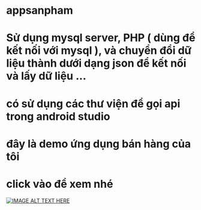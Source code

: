 # appsanpham
# Sử dụng mysql server, PHP ( dùng để kết nối với mysql ), và chuyển đổi dữ liệu thành dưới dạng json để kết nối và lấy dữ liệu ...
# có sử dụng các thư viện để gọi api trong android studio
# đây là demo ứng dụng bán hàng của tôi 
# click vào để xem nhé 

[![IMAGE ALT TEXT HERE](https://i.ytimg.com/vi/pRT1qrNfUtw/hqdefault.jpg?sqp=-oaymwEcCNACELwBSFXyq4qpAw4IARUAAIhCGAFwAcABBg==&rs=AOn4CLCbGwiM3tlIxA0tGAw5Z3Pl4Iq04A)](https://youtu.be/pRT1qrNfUtw)
